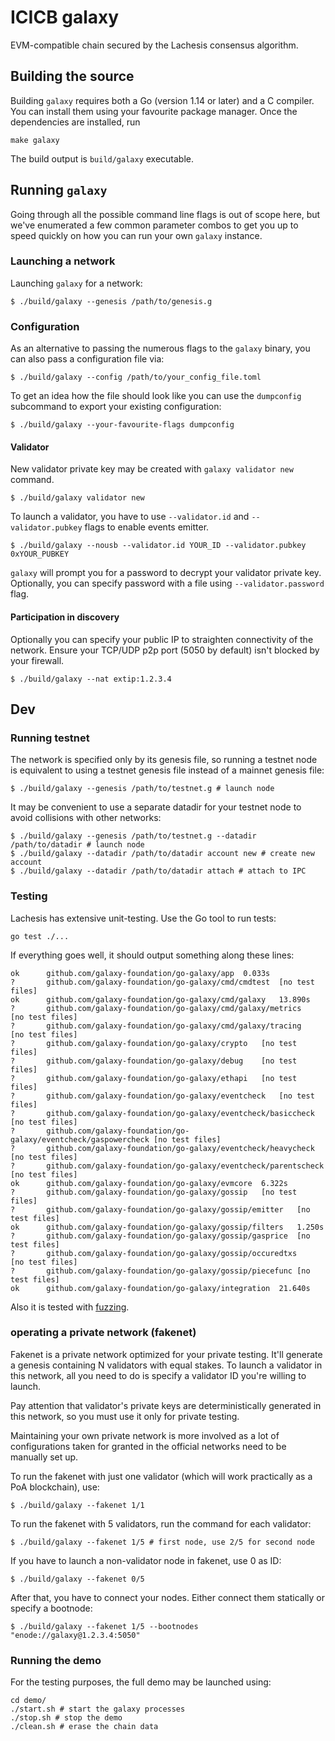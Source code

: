 # ICICB galaxy 

EVM-compatible chain secured by the Lachesis consensus algorithm.

## Building the source

Building `galaxy` requires both a Go (version 1.14 or later) and a C compiler. You can install
them using your favourite package manager. Once the dependencies are installed, run

```shell
make galaxy
```
The build output is ```build/galaxy``` executable.

## Running `galaxy`

Going through all the possible command line flags is out of scope here,
but we've enumerated a few common parameter combos to get you up to speed quickly
on how you can run your own `galaxy` instance.

### Launching a network

Launching `galaxy` for a network:

```shell
$ ./build/galaxy --genesis /path/to/genesis.g
```

### Configuration

As an alternative to passing the numerous flags to the `galaxy` binary, you can also pass a
configuration file via:

```shell
$ ./build/galaxy --config /path/to/your_config_file.toml
```

To get an idea how the file should look like you can use the `dumpconfig` subcommand to
export your existing configuration:

```shell
$ ./build/galaxy --your-favourite-flags dumpconfig
```

#### Validator

New validator private key may be created with `galaxy validator new` command.
```shell
$ ./build/galaxy validator new
```


To launch a validator, you have to use `--validator.id` and `--validator.pubkey` flags to enable events emitter.

```shell
$ ./build/galaxy --nousb --validator.id YOUR_ID --validator.pubkey 0xYOUR_PUBKEY
```

`galaxy` will prompt you for a password to decrypt your validator private key. Optionally, you can
specify password with a file using `--validator.password` flag.

#### Participation in discovery

Optionally you can specify your public IP to straighten connectivity of the network.
Ensure your TCP/UDP p2p port (5050 by default) isn't blocked by your firewall.

```shell
$ ./build/galaxy --nat extip:1.2.3.4
```

## Dev

### Running testnet

The network is specified only by its genesis file, so running a testnet node is equivalent to
using a testnet genesis file instead of a mainnet genesis file:
```shell
$ ./build/galaxy --genesis /path/to/testnet.g # launch node
```

It may be convenient to use a separate datadir for your testnet node to avoid collisions with other networks:
```shell
$ ./build/galaxy --genesis /path/to/testnet.g --datadir /path/to/datadir # launch node
$ ./build/galaxy --datadir /path/to/datadir account new # create new account
$ ./build/galaxy --datadir /path/to/datadir attach # attach to IPC
```

### Testing

Lachesis has extensive unit-testing. Use the Go tool to run tests:
```shell
go test ./...
```

If everything goes well, it should output something along these lines:
```
ok  	github.com/galaxy-foundation/go-galaxy/app	0.033s
?   	github.com/galaxy-foundation/go-galaxy/cmd/cmdtest	[no test files]
ok  	github.com/galaxy-foundation/go-galaxy/cmd/galaxy	13.890s
?   	github.com/galaxy-foundation/go-galaxy/cmd/galaxy/metrics	[no test files]
?   	github.com/galaxy-foundation/go-galaxy/cmd/galaxy/tracing	[no test files]
?   	github.com/galaxy-foundation/go-galaxy/crypto	[no test files]
?   	github.com/galaxy-foundation/go-galaxy/debug	[no test files]
?   	github.com/galaxy-foundation/go-galaxy/ethapi	[no test files]
?   	github.com/galaxy-foundation/go-galaxy/eventcheck	[no test files]
?   	github.com/galaxy-foundation/go-galaxy/eventcheck/basiccheck	[no test files]
?   	github.com/galaxy-foundation/go-galaxy/eventcheck/gaspowercheck	[no test files]
?   	github.com/galaxy-foundation/go-galaxy/eventcheck/heavycheck	[no test files]
?   	github.com/galaxy-foundation/go-galaxy/eventcheck/parentscheck	[no test files]
ok  	github.com/galaxy-foundation/go-galaxy/evmcore	6.322s
?   	github.com/galaxy-foundation/go-galaxy/gossip	[no test files]
?   	github.com/galaxy-foundation/go-galaxy/gossip/emitter	[no test files]
ok  	github.com/galaxy-foundation/go-galaxy/gossip/filters	1.250s
?   	github.com/galaxy-foundation/go-galaxy/gossip/gasprice	[no test files]
?   	github.com/galaxy-foundation/go-galaxy/gossip/occuredtxs	[no test files]
?   	github.com/galaxy-foundation/go-galaxy/gossip/piecefunc	[no test files]
ok  	github.com/galaxy-foundation/go-galaxy/integration	21.640s
```

Also it is tested with [fuzzing](./FUZZING.md).


### operating a private network (fakenet)

Fakenet is a private network optimized for your private testing.
It'll generate a genesis containing N validators with equal stakes.
To launch a validator in this network, all you need to do is specify a validator ID you're willing to launch.

Pay attention that validator's private keys are deterministically generated in this network, so you must use it only for private testing.

Maintaining your own private network is more involved as a lot of configurations taken for
granted in the official networks need to be manually set up.

To run the fakenet with just one validator (which will work practically as a PoA blockchain), use:
```shell
$ ./build/galaxy --fakenet 1/1
```

To run the fakenet with 5 validators, run the command for each validator:
```shell
$ ./build/galaxy --fakenet 1/5 # first node, use 2/5 for second node
```

If you have to launch a non-validator node in fakenet, use 0 as ID:
```shell
$ ./build/galaxy --fakenet 0/5
```

After that, you have to connect your nodes. Either connect them statically or specify a bootnode:
```shell
$ ./build/galaxy --fakenet 1/5 --bootnodes "enode://galaxy@1.2.3.4:5050"
```

### Running the demo

For the testing purposes, the full demo may be launched using:
```shell
cd demo/
./start.sh # start the galaxy processes
./stop.sh # stop the demo
./clean.sh # erase the chain data
```
